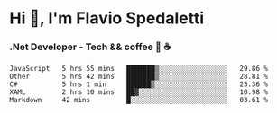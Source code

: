 # Hi 👋, I'm Flavio Spedaletti
### .Net Developer - Tech && coffee 🤖 ☕

<!--START_SECTION:waka-->
```text
JavaScript   5 hrs 55 mins   ███████▒░░░░░░░░░░░░░░░░░   29.86 % 
Other        5 hrs 42 mins   ███████▒░░░░░░░░░░░░░░░░░   28.81 % 
C#           5 hrs 1 min     ██████▒░░░░░░░░░░░░░░░░░░   25.36 % 
XAML         2 hrs 10 mins   ██▓░░░░░░░░░░░░░░░░░░░░░░   10.98 % 
Markdown     42 mins         █░░░░░░░░░░░░░░░░░░░░░░░░   03.61 % 
```
<!--END_SECTION:waka-->

<!--
[![Top Langs](https://github-readme-stats.vercel.app/api/top-langs/?username=flaviospedaletti&layout=compact&theme=radical)](https://github.com/anuraghazra/github-readme-stats)
-->

<!--
**FlavioSpedaletti/FlavioSpedaletti** is a ✨ _special_ ✨ repository because its `README.md` (this file) appears on your GitHub profile.

Here are some ideas to get you started:

- 🔭 I’m currently working on ...
- 🌱 I’m currently learning ...
- 👯 I’m looking to collaborate on ...
- 🤔 I’m looking for help with ...
- 💬 Ask me about ...
- 📫 How to reach me: ...
- 😄 Pronouns: ...
- ⚡ Fun fact: ...
-->
